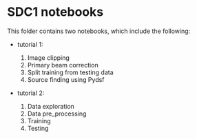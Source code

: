 # SDC1 notebooks

This folder contains two notebooks, which include the following:
- tutorial 1:
   1. Image clipping
   2. Primary beam correction
   3. Split training from testing data
   4. Source finding using Pydsf
   
- tutorial 2:
   1. Data exploration
   2. Data pre_processing
   3. Training
   4. Testing
